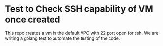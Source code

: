 Test to Check SSH capability of VM once created
===============================================

This repo creates a vm in the default VPC with 22 port open for ssh. We are writing a golang test to automate the testing of the code.
